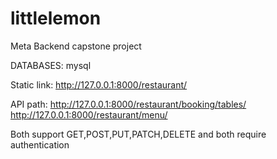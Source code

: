 # littlelemon
Meta Backend capstone project

DATABASES:
mysql 


Static link:
http://127.0.0.1:8000/restaurant/

API path:
http://127.0.0.1:8000/restaurant/booking/tables/
http://127.0.0.1:8000/restaurant/menu/

Both support GET,POST,PUT,PATCH,DELETE and both require authentication

